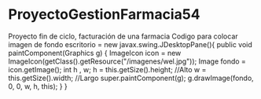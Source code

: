 # ProyectoGestionFarmacia54
Proyecto fin de ciclo, facturación de una farmacia
Codigo para colocar imagen de fondo
escritorio = new javax.swing.JDesktopPane(){
    public void paintComponent(Graphics g) {
        ImageIcon icon = new ImageIcon(getClass().getResource("/imagenes/wel.jpg"));
        Image fondo = icon.getImage();
        int h , w;
        h = this.getSize().height;	//Alto
        w = this.getSize().width;	//Largo
        super.paintComponent(g);
        g.drawImage(fondo, 0, 0, w, h, this);
    }
}
